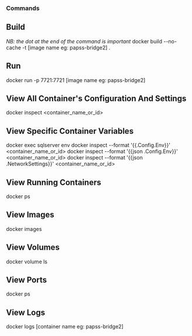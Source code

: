 ### Commands
## Build
_NB: the dot at the end of the command is important_
docker build --no-cache -t [image name eg: papss-bridge2] .

## Run
docker run -p 7721:7721 [image name eg: papss-bridge2]

## View All Container's Configuration And Settings
docker inspect <container_name_or_id>
## View Specific Container Variables
docker exec sqlserver env
docker inspect --format '{{.Config.Env}}' <container_name_or_id>
docker inspect --format '{{json .Config.Env}}' <container_name_or_id>
docker inspect --format '{{json .NetworkSettings}}' <container_name_or_id>



## View Running Containers
docker ps
## View Images
docker images
## View Volumes
docker volume ls

## View Ports
docker ps


## View Logs
docker logs [container name eg: papss-bridge2]